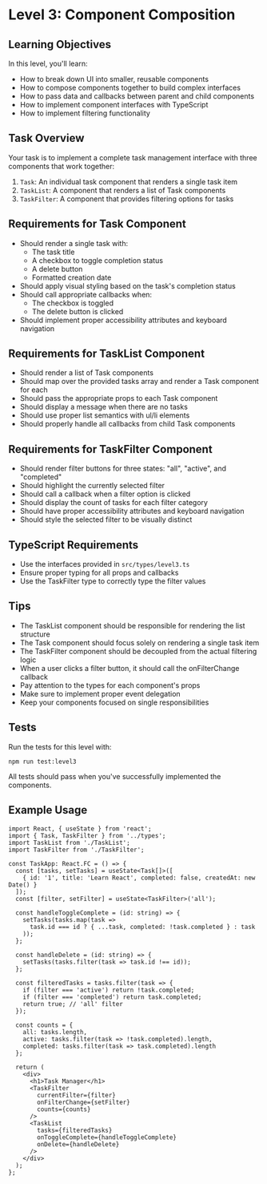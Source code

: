 # Level 3: Component Composition

## Learning Objectives

In this level, you'll learn:
- How to break down UI into smaller, reusable components
- How to compose components together to build complex interfaces
- How to pass data and callbacks between parent and child components
- How to implement component interfaces with TypeScript
- How to implement filtering functionality

## Task Overview

Your task is to implement a complete task management interface with three components that work together:

1. `Task`: An individual task component that renders a single task item
2. `TaskList`: A component that renders a list of Task components
3. `TaskFilter`: A component that provides filtering options for tasks

## Requirements for Task Component

- Should render a single task with:
  - The task title
  - A checkbox to toggle completion status
  - A delete button
  - Formatted creation date
- Should apply visual styling based on the task's completion status
- Should call appropriate callbacks when:
  - The checkbox is toggled
  - The delete button is clicked
- Should implement proper accessibility attributes and keyboard navigation

## Requirements for TaskList Component

- Should render a list of Task components
- Should map over the provided tasks array and render a Task component for each
- Should pass the appropriate props to each Task component
- Should display a message when there are no tasks
- Should use proper list semantics with ul/li elements
- Should properly handle all callbacks from child Task components

## Requirements for TaskFilter Component

- Should render filter buttons for three states: "all", "active", and "completed"
- Should highlight the currently selected filter
- Should call a callback when a filter option is clicked
- Should display the count of tasks for each filter category
- Should have proper accessibility attributes and keyboard navigation
- Should style the selected filter to be visually distinct

## TypeScript Requirements

- Use the interfaces provided in `src/types/level3.ts`
- Ensure proper typing for all props and callbacks
- Use the TaskFilter type to correctly type the filter values

## Tips

- The TaskList component should be responsible for rendering the list structure
- The Task component should focus solely on rendering a single task item
- The TaskFilter component should be decoupled from the actual filtering logic
- When a user clicks a filter button, it should call the onFilterChange callback
- Pay attention to the types for each component's props
- Make sure to implement proper event delegation
- Keep your components focused on single responsibilities

## Tests

Run the tests for this level with:

```
npm run test:level3
```

All tests should pass when you've successfully implemented the components.

## Example Usage

```tsx
import React, { useState } from 'react';
import { Task, TaskFilter } from '../types';
import TaskList from './TaskList';
import TaskFilter from './TaskFilter';

const TaskApp: React.FC = () => {
  const [tasks, setTasks] = useState<Task[]>([
    { id: '1', title: 'Learn React', completed: false, createdAt: new Date() }
  ]);
  const [filter, setFilter] = useState<TaskFilter>('all');
  
  const handleToggleComplete = (id: string) => {
    setTasks(tasks.map(task => 
      task.id === id ? { ...task, completed: !task.completed } : task
    ));
  };
  
  const handleDelete = (id: string) => {
    setTasks(tasks.filter(task => task.id !== id));
  };
  
  const filteredTasks = tasks.filter(task => {
    if (filter === 'active') return !task.completed;
    if (filter === 'completed') return task.completed;
    return true; // 'all' filter
  });
  
  const counts = {
    all: tasks.length,
    active: tasks.filter(task => !task.completed).length,
    completed: tasks.filter(task => task.completed).length
  };
  
  return (
    <div>
      <h1>Task Manager</h1>
      <TaskFilter 
        currentFilter={filter} 
        onFilterChange={setFilter} 
        counts={counts} 
      />
      <TaskList 
        tasks={filteredTasks} 
        onToggleComplete={handleToggleComplete} 
        onDelete={handleDelete} 
      />
    </div>
  );
};
``` 